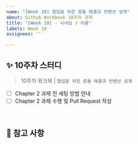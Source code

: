 ```yaml
---
name: "[Week 10] 협업을 위한 충돌 해결과 컨벤션 설계"
about: Github Workbook 10주차 과제
title: "[Week 10] - 닉네임 / 이름"
labels: Week 10
assignees: ''

---
```


## ✨ 10주차 스터디
> 10주차 워크북 | ```협업을 위한 충돌 해결과 컨벤션 설계```

- [ ] Chapter 2 과제 전 세팅 방법 안내
- [ ] Chapter 2 과제 수행 및 Pull Request 작성
<br/>

## 📍 참고 사항
